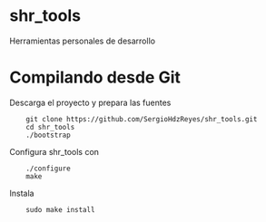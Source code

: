 # shr_tools
Herramientas personales de desarrollo

# Compilando desde Git

Descarga el proyecto y prepara las fuentes

        git clone https://github.com/SergioHdzReyes/shr_tools.git
		cd shr_tools
		./bootstrap

Configura shr_tools con

        ./configure
		make

Instala

        sudo make install